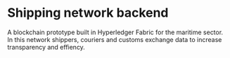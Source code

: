 # Shipping network backend
 
A blockchain prototype built in Hyperledger Fabric for the maritime sector. In this network shippers, couriers and customs exchange data to increase transparency and effiency.

